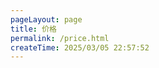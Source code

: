 ```yaml
---
pageLayout: page
title: 价格
permalink: /price.html
createTime: 2025/03/05 22:57:52
---
```


<Price/>

